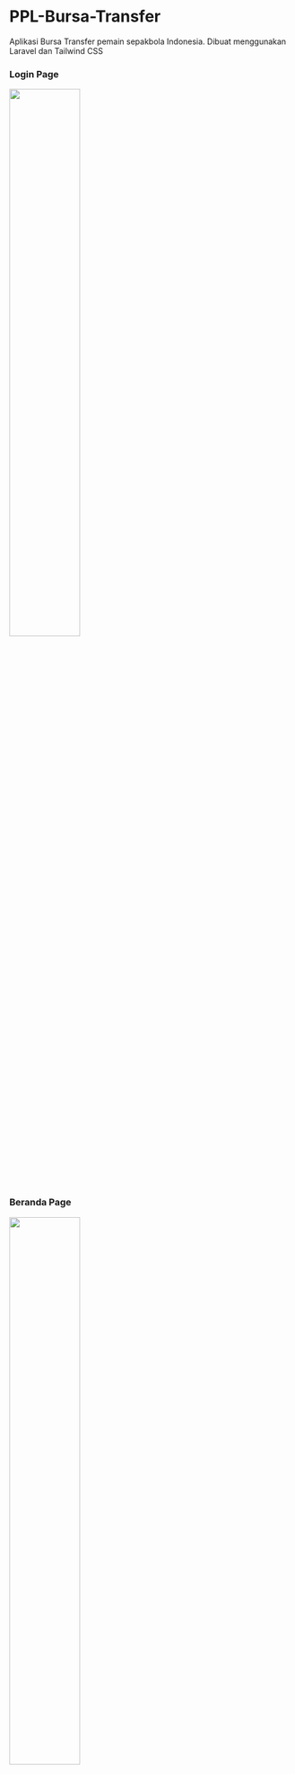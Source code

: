# PPL-Bursa-Transfer
Aplikasi Bursa Transfer pemain sepakbola Indonesia. Dibuat menggunakan Laravel dan Tailwind CSS

### Login Page
<img src="https://github.com/kalam-md/PPL-Bursa-Transfer/assets/54050684/457046f9-bab0-4ac6-b952-d892904436d7" width=50% height=50%>

### Beranda Page
<img src="https://github.com/kalam-md/PPL-Bursa-Transfer/assets/54050684/48af17f9-148f-4325-a109-9466eacc3472" width=50% height=50%>

### Profil Page
<img src="https://github.com/kalam-md/PPL-Bursa-Transfer/assets/54050684/1704ed44-c536-4cbd-93cc-bddfe12353de" width=50% height=50%>

## Administrator
### Team Page
<img src="https://github.com/kalam-md/PPL-Bursa-Transfer/assets/54050684/6f9ba679-33a5-41c6-a493-047552a7c173" width=50% height=50%>

### Tambah Team Page
<img src="https://github.com/kalam-md/PPL-Bursa-Transfer/assets/54050684/19dc9e8f-3974-4fd3-ae01-01230b03247d" width=50% height=50%>

### Detail Team Page
<img src="https://github.com/kalam-md/PPL-Bursa-Transfer/assets/54050684/008ab5c8-373a-47bf-8fc0-591e56bede10" width=50% height=50%>

### Performansi Page
<img src="https://github.com/kalam-md/PPL-Bursa-Transfer/assets/54050684/78a54c00-3f8c-40ad-9cd2-b88301fcac13" width=50% height=50%>

### Tambah Pemain Page
<img src="https://github.com/kalam-md/PPL-Bursa-Transfer/assets/54050684/094f5d51-d2c0-474a-b278-b209c0aef73d" width=50% height=50%>

### Update Performansi Pemain Page
<img src="https://github.com/kalam-md/PPL-Bursa-Transfer/assets/54050684/0a1622ad-ff09-4d1a-af19-abc46a3d7c4f" width=50% height=50%>

### Detail Performansi Pemain Page
<img src="https://github.com/kalam-md/PPL-Bursa-Transfer/assets/54050684/30f131a2-7b09-436a-9c92-695c6e166310" width=50% height=50%>

## Manager
### Team Page
<img src="https://github.com/kalam-md/PPL-Bursa-Transfer/assets/54050684/3e8202b1-58d0-420f-af74-7b915530aa93" width=50% height=50%>

### Performansi Pemain Page
<img src="https://github.com/kalam-md/PPL-Bursa-Transfer/assets/54050684/ab9e7bfa-27be-4051-96d6-65da6f2d83ad" width=50% height=50%>

### Detail Performansi Pemain Page
<img src="https://github.com/kalam-md/PPL-Bursa-Transfer/assets/54050684/dc773c89-f333-47c4-ba3a-efeb6822239c" width=50% height=50%>

### Bursa Transfer Pemain Page
<img src="https://github.com/kalam-md/PPL-Bursa-Transfer/assets/54050684/ec41e6e6-fc70-463f-bb16-a8d09d5b1092" width=50% height=50%>

### Detail Bursa Transfer Pemain Page
<img src="https://github.com/kalam-md/PPL-Bursa-Transfer/assets/54050684/0e2f7f8c-b44c-4e31-9c10-af99d82fa843" width=50% height=50%>

### Notifikasi Page
<img src="https://github.com/kalam-md/PPL-Bursa-Transfer/assets/54050684/b24dbfad-4f9d-4296-b6d1-6d25b8d2cc3e" width=50% height=50%>
